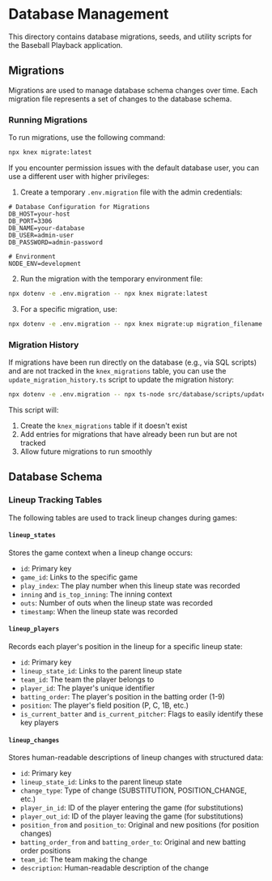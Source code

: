 # Database Management

This directory contains database migrations, seeds, and utility scripts for the Baseball Playback application.

## Migrations

Migrations are used to manage database schema changes over time. Each migration file represents a set of changes to the database schema.

### Running Migrations

To run migrations, use the following command:

```bash
npx knex migrate:latest
```

If you encounter permission issues with the default database user, you can use a different user with higher privileges:

1. Create a temporary `.env.migration` file with the admin credentials:

```
# Database Configuration for Migrations
DB_HOST=your-host
DB_PORT=3306
DB_NAME=your-database
DB_USER=admin-user
DB_PASSWORD=admin-password

# Environment
NODE_ENV=development
```

2. Run the migration with the temporary environment file:

```bash
npx dotenv -e .env.migration -- npx knex migrate:latest
```

3. For a specific migration, use:

```bash
npx dotenv -e .env.migration -- npx knex migrate:up migration_filename.ts
```

### Migration History

If migrations have been run directly on the database (e.g., via SQL scripts) and are not tracked in the `knex_migrations` table, you can use the `update_migration_history.ts` script to update the migration history:

```bash
npx dotenv -e .env.migration -- npx ts-node src/database/scripts/update_migration_history.ts
```

This script will:
1. Create the `knex_migrations` table if it doesn't exist
2. Add entries for migrations that have already been run but are not tracked
3. Allow future migrations to run smoothly

## Database Schema

### Lineup Tracking Tables

The following tables are used to track lineup changes during games:

#### `lineup_states`

Stores the game context when a lineup change occurs:

- `id`: Primary key
- `game_id`: Links to the specific game
- `play_index`: The play number when this lineup state was recorded
- `inning` and `is_top_inning`: The inning context
- `outs`: Number of outs when the lineup state was recorded
- `timestamp`: When the lineup state was recorded

#### `lineup_players`

Records each player's position in the lineup for a specific lineup state:

- `id`: Primary key
- `lineup_state_id`: Links to the parent lineup state
- `team_id`: The team the player belongs to
- `player_id`: The player's unique identifier
- `batting_order`: The player's position in the batting order (1-9)
- `position`: The player's field position (P, C, 1B, etc.)
- `is_current_batter` and `is_current_pitcher`: Flags to easily identify these key players

#### `lineup_changes`

Stores human-readable descriptions of lineup changes with structured data:

- `id`: Primary key
- `lineup_state_id`: Links to the parent lineup state
- `change_type`: Type of change (SUBSTITUTION, POSITION_CHANGE, etc.)
- `player_in_id`: ID of the player entering the game (for substitutions)
- `player_out_id`: ID of the player leaving the game (for substitutions)
- `position_from` and `position_to`: Original and new positions (for position changes)
- `batting_order_from` and `batting_order_to`: Original and new batting order positions
- `team_id`: The team making the change
- `description`: Human-readable description of the change
